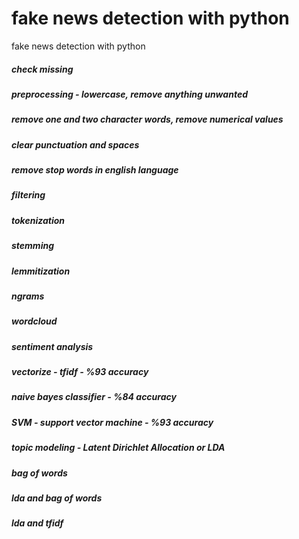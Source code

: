 # fake news detection with python
 fake news detection with python
 
 
 ##### check missing
 ##### preprocessing - lowercase, remove anything unwanted
 ##### remove one and two character words, remove numerical values
 ##### clear punctuation and spaces
 ##### remove stop words in english language
 ##### filtering
 ##### tokenization
 ##### stemming
 ##### lemmitization
 ##### ngrams
 ##### wordcloud
 ##### sentiment analysis
 ##### vectorize - tfidf - %93 accuracy
 ##### naive bayes classifier - %84 accuracy
 ##### SVM - support vector machine - %93 accuracy
 ##### topic modeling - Latent Dirichlet Allocation or LDA
 ##### bag of words
 ##### lda and bag of words
 ##### lda and tfidf
 
 

 
 
 
 
 
 
 
 
 
 
 
